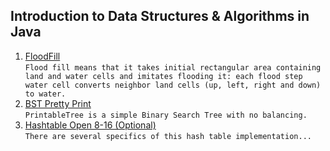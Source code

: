 ## Introduction to Data Structures & Algorithms in Java
1. [FloodFill](https://github.com/pp8a/Professional_Java_SE_Development/tree/main/Data_Structures_%26_Algorithms/flood-fill)<br/> ```Flood fill means that it takes initial rectangular area containing land and water cells and imitates flooding it: each flood step water cell converts neighbor land cells (up, left, right and down) to water.```
2. [BST Pretty Print](https://github.com/pp8a/Professional_Java_SE_Development/tree/main/Data_Structures_%26_Algorithms/bst-pretty-print)<br/> ```PrintableTree is a simple Binary Search Tree with no balancing.```
3. [Hashtable Open 8-16 (Optional)](https://github.com/pp8a/Professional_Java_SE_Development/tree/main/Data_Structures_%26_Algorithms/hashtable-open-8-16)<br/> ```There are several specifics of this hash table implementation...```
